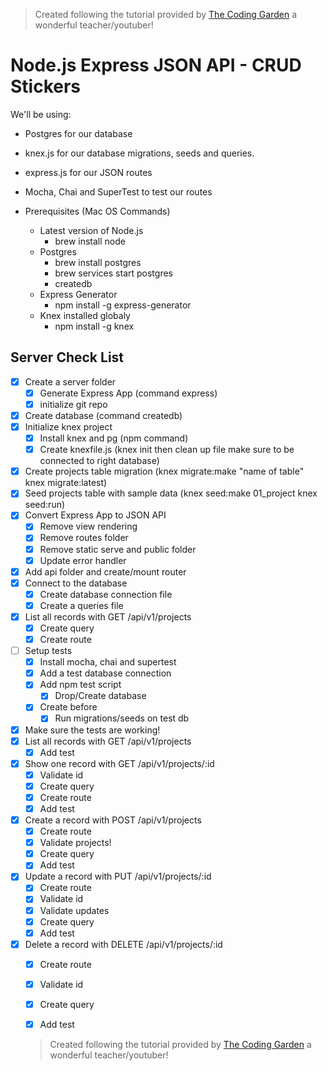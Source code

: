 > Created following the tutorial provided by [The Coding Garden](https://www.youtube.com/playlist?list=PLM_i0obccy3uwR6ZYa7QE03xDRAqs4Aso) a wonderful teacher/youtuber!

# Node.js Express JSON API - CRUD Stickers

We'll be using:

- Postgres for our database
- knex.js for our database migrations, seeds and queries.
- express.js for our JSON routes
- Mocha, Chai and SuperTest to test our routes

- Prerequisites (Mac OS Commands)
  - Latest version of Node.js
    - brew install node
  - Postgres
    - brew install postgres
    - brew services start postgres
    - createdb
  - Express Generator
    - npm install -g express-generator
  - Knex installed globaly
    - npm install -g knex

## Server Check List

- [x] Create a server folder
  - [x] Generate Express App (command express)
  - [x] initialize git repo
- [x] Create database (command createdb)
- [x] Initialize knex project
  - [x] Install knex and pg (npm command)
  - [x] Create knexfile.js (knex init then clean up file make sure to be connected to right database)
- [x] Create projects table migration (knex migrate:make "name of table" knex migrate:latest)
- [x] Seed projects table with sample data (knex seed:make 01_project knex seed:run)
- [x] Convert Express App to JSON API
  - [x] Remove view rendering
  - [x] Remove routes folder
  - [x] Remove static serve and public folder
  - [x] Update error handler
- [x] Add api folder and create/mount router
- [x] Connect to the database
  - [x] Create database connection file
  - [x] Create a queries file
- [x] List all records with GET /api/v1/projects
  - [x] Create query
  - [x] Create route
- [ ] Setup tests
  - [x] Install mocha, chai and supertest
  - [x] Add a test database connection
  - [x] Add npm test script
    - [x] Drop/Create database
  - [x] Create before
    - [x] Run migrations/seeds on test db
- [x] Make sure the tests are working!
- [x] List all records with GET /api/v1/projects
  - [x] Add test
- [x] Show one record with GET /api/v1/projects/:id
  - [x] Validate id
  - [x] Create query
  - [x] Create route
  - [x] Add test
- [x] Create a record with POST /api/v1/projects
  - [x] Create route
  - [x] Validate projects!
  - [x] Create query
  - [x] Add test
- [x] Update a record with PUT /api/v1/projects/:id
  - [x] Create route
  - [x] Validate id
  - [x] Validate updates
  - [x] Create query
  - [x] Add test
- [x] Delete a record with DELETE /api/v1/projects/:id
  - [x] Create route
  - [x] Validate id
  - [x] Create query
  - [x] Add test
  
  
  > Created following the tutorial provided by [The Coding Garden](https://www.youtube.com/playlist?list=PLM_i0obccy3uwR6ZYa7QE03xDRAqs4Aso) a wonderful teacher/youtuber!
